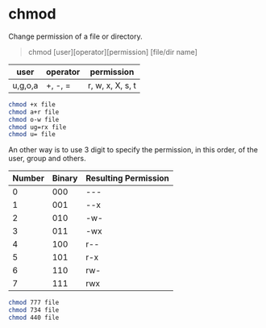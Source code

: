 # chmod

Change permission of a file or directory.  

> chmod [user][operator][permission] [file/dir name]

| user    | operator | permission       |
|---------|----------|------------------|
| u,g,o,a | +, -, =  | r, w, x, X, s, t |


```bash
chmod +x file
chmod a+r file
chmod o-w file
chmod ug=rx file
chmod u= file
```

An other way is to use 3 digit to specify the permission, in this order, of the user, group and others.  

| Number | Binary | Resulting Permission |
|--------|--------|----------------------|
| 0      | 000    | ---                  |
| 1      | 001    | --x                  |
| 2      | 010    | -w-                  |
| 3      | 011    | -wx                  |
| 4      | 100    | r--                  |
| 5      | 101    | r-x                  |
| 6      | 110    | rw-                  |
| 7      | 111    | rwx                  |

```bash
chmod 777 file
chmod 734 file
chmod 440 file
```
